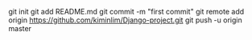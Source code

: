 


git init
git add README.md
git commit -m "first commit"
git remote add origin https://github.com/kiminlim/Django-project.git
git push -u origin master
